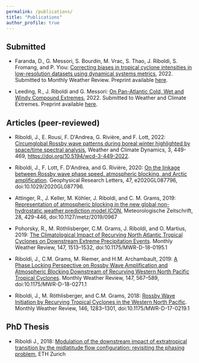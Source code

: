 ```yaml
---
permalink: /publications/
title: "Publications"
author_profile: true
---
```



Submitted
------------------------------

- Faranda, D., G. Messori, S. Bourdin, M. Vrac, S. Thao, J. Riboldi, S. Fromang, and P. Yiou: [Correcting biases in tropical cyclone intensities in low-resolution datasets using dynamical systems metrics](https://hal.archives-ouvertes.fr/hal-03631098), 2022. Submitted to Monthly Weather Review. Preprint available [here](https://hal.archives-ouvertes.fr/hal-03631098).

- Leeding, R., J. Riboldi and G. Messori: [On Pan-Atlantic Cold, Wet and Windy Compound Extremes](https://papers.ssrn.com/sol3/papers.cfm?abstract_id=4040707), 2022. Submitted to Weather and Climate Extremes. Preprint available [here](http://dx.doi.org/10.2139/ssrn.4040707). 

Articles (peer-reviewed)
------------------------------

-  Riboldi, J., E. Rousi, F. D'Andrea, G. Rivière, and F. Lott, 2022: [Circumglobal Rossby wave patterns during boreal winter highlighted by space/time spectral analysis](https://doi.org/10.5194/wcd-3-449-2022), Weather and Climate Dynamics, 3, 449-469, https://doi.org/10.5194/wcd-3-449-2022. 

- Riboldi, J., F. Lott, F. D'Andrea, and G. Rivière, 2020: [On the linkage between Rossby wave phase speed, atmospheric blocking, and Arctic amplification](https://doi.org/10.1029/2020GL087796). Geophysical Research Letters, 47, e2020GL087796, doi:10.1029/2020GL087796.

- Attinger, R., J. Keller, M. Köhler, J. Riboldi, and C. M. Grams, 2019: [Representation of atmospheric blocking in the new global non-hydrostatic weather prediction model ICON](https://doi.org/10.1127/metz/2019/0967), Meteorologische Zeitschrift, 28, 429-446, doi:10.1127/metz/2019/0967

- Pohorsky, R., M. Röthlisberger, C.M. Grams, J. Riboldi, and O. Martius, 2019: [The Climatological Impact of Recurving North Atlantic Tropical Cyclones on Downstream Extreme Precipitation Events](https://doi.org/10.1175/MWR-D-18-0195.1). Monthly Weather Review, 147, 1513–1532, doi:10.1175/MWR-D-18-0195.1

- Riboldi, J., C.M. Grams, M. Riemer, and H.M. Archambault, 2019: [A Phase Locking Perspective on Rossby Wave Amplification and Atmospheric Blocking Downstream of Recurving Western North Pacific Tropical Cyclones](https://doi.org/10.1175/MWR-D-18-0271.1). Monthly Weather Review, 147, 567–589, doi:10.1175/MWR-D-18-0271.1

- Riboldi, J., M. Röthlisberger, and C.M. Grams, 2018: [Rossby Wave Initiation by Recurving Tropical Cyclones in the Western North Pacific](https://doi.org/10.1175/MWR-D-17-0219.1). Monthly Weather Review, 146, 1283–1301, doi:10.1175/MWR-D-17-0219.1


PhD Thesis
---------------

- Riboldi J., 2018: [Modulation of the downstream impact of extratropical transition by the midlatitude flow configuration: revisiting the phasing problem](https://www.research-collection.ethz.ch/handle/20.500.11850/288022), ETH Zurich

